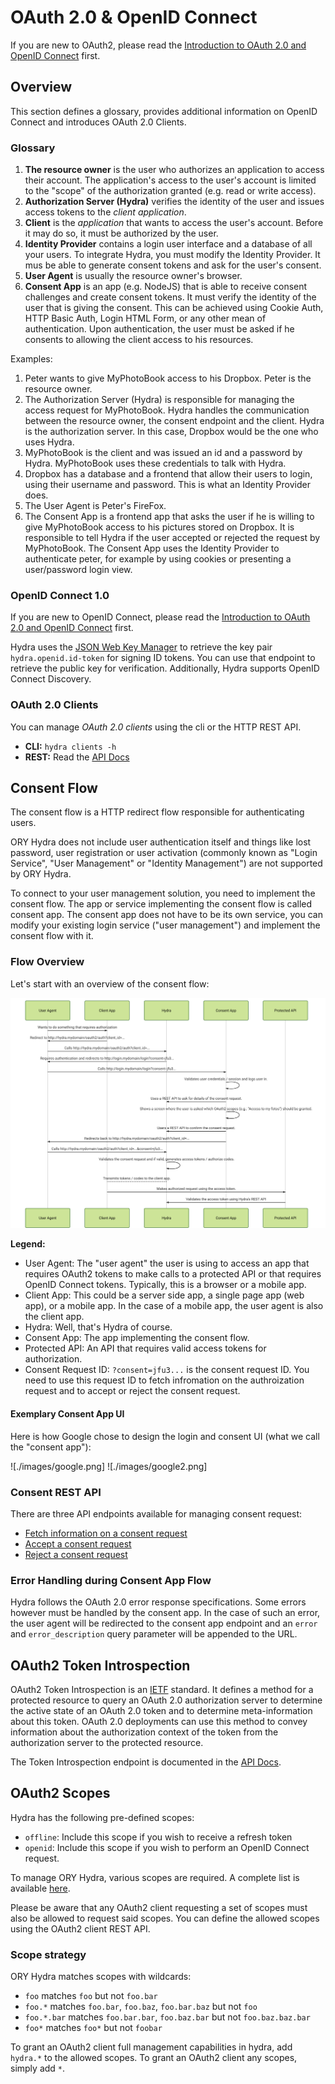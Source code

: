 # OAuth 2.0 & OpenID Connect

If you are new to OAuth2, please read the [Introduction to OAuth 2.0 and OpenID Connect](README.md#introduction-to-oauth-20-and-openid-connect)
first.

## Overview

This section defines a glossary, provides additional information on OpenID Connect and introduces OAuth 2.0 Clients.

### Glossary

1. **The resource owner** is the user who authorizes an application to access their account. The application's access to
the user's account is limited to the "scope" of the authorization granted (e.g. read or write access).
2. **Authorization Server (Hydra)** verifies the identity of the user and issues access tokens to the *client application*.
3. **Client** is the *application* that wants to access the user's account. Before it may do so, it must be authorized
by the user.
4. **Identity Provider** contains a login user interface and a database of all your users. To integrate Hydra,
you must modify the Identity Provider. It mus be able to generate consent tokens and ask for the user's consent.
5. **User Agent** is usually the resource owner's browser.
6. **Consent App** is an app (e.g. NodeJS) that is able to receive consent challenges and create consent tokens.
It must verify the identity of the user that is giving the consent. This can be achieved using Cookie Auth,
HTTP Basic Auth, Login HTML Form, or any other mean of authentication. Upon authentication, the user must be asked
if he consents to allowing the client access to his resources.

Examples:
1. Peter wants to give MyPhotoBook access to his Dropbox. Peter is the resource owner.
2. The Authorization Server (Hydra) is responsible for managing the access request for MyPhotoBook. Hydra handles
the communication between the resource owner, the consent endpoint and the client. Hydra is the authorization server.
In this case, Dropbox would be the one who uses Hydra.
3. MyPhotoBook is the client and was issued an id and a password by Hydra. MyPhotoBook uses these credentials
to talk with Hydra.
4. Dropbox has a database and a frontend that allow their users to login, using their username and password.
This is what an Identity Provider does.
5. The User Agent is Peter's FireFox.
6. The Consent App is a frontend app that asks the user if he is willing to give MyPhotoBook access to his pictures stored
on Dropbox. It is responsible to tell Hydra if the user accepted or rejected the request by MyPhotoBook. The Consent App
uses the Identity Provider to authenticate peter, for example by using cookies or presenting a user/password login view.

### OpenID Connect 1.0

If you are new to OpenID Connect, please read the [Introduction to OAuth 2.0 and OpenID Connect](README.md#introduction-to-oauth-20-and-openid-connect)
first. 

Hydra uses the [JSON Web Key Manager](./jwk.md) to retrieve the
key pair `hydra.openid.id-token` for signing ID tokens. You can use that endpoint to retrieve the public key for verification.
Additionally, Hydra supports OpenID Connect Discovery.

### OAuth 2.0 Clients

You can manage *OAuth 2.0 clients* using the cli or the HTTP REST API.

* **CLI:** `hydra clients -h`
* **REST:** Read the [API Docs](http://docs.hydra13.apiary.io/#reference/oauth2-clients)

## Consent Flow

The consent flow is a HTTP redirect flow responsible for authenticating users.

ORY Hydra does not include user authentication itself and things like lost password, user registration or user activation
(commonly known as "Login Service", "User Management" or "Identity Management") are not supported by ORY Hydra.

To connect to your user management solution, you need to implement the consent flow. The app or service implementing the
consent flow is called consent app. The consent app does not have to be its own service, you can modify your existing
login service ("user management") and implement the consent flow with it.

### Flow Overview

Let's start with an overview of the consent flow:

![Consent flow](./images/consent-flow.svg)

**Legend:**

* User Agent: The "user agent" the user is using to access an app
that requires OAuth2 tokens to make calls to a protected API
or that requires OpenID Connect tokens. Typically, this is a browser
or a mobile app.
* Client App: This could be a server side app,
a single page app (web app), or a mobile app. In the case
of a mobile app, the user agent is also the client app.
* Hydra: Well, that's Hydra of course.
* Consent App: The app implementing the consent flow.
* Protected API: An API that requires valid access tokens for authorization.
* Consent Request ID: `?consent=jfu3...` is the consent request ID. You need to use this request ID to
fetch infromation on the authroization request and to accept or reject the
consent request.

#### Exemplary Consent App UI

Here is how Google chose to design the login and consent UI (what we call the "consent app"):

![./images/google.png]
![./images/google2.png]

### Consent REST API

There are three API endpoints available for managing consent request:

* [Fetch information on a consent request](http://docs.hydra13.apiary.io/#r/oauth2/oauth2consentrequestsid)
* [Accept a consent request](http://docs.hydra13.apiary.io/#r/oauth2/oauth2consentrequestsidaccept)
* [Reject a consent request](http://docs.hydra13.apiary.io/#r/oauth2/oauth2consentrequestsidreject)

### Error Handling during Consent App Flow

Hydra follows the OAuth 2.0 error response specifications. Some errors however must be handled by the consent app.
In the case of such an error, the user agent will be redirected to the consent app
endpoint and an `error` and `error_description` query parameter will be appended to the URL.

## OAuth2 Token Introspection

OAuth2 Token Introspection is an [IETF](https://tools.ietf.org/html/rfc7662) standard.
It defines a method for a protected resource to query
an OAuth 2.0 authorization server to determine the active state of an
OAuth 2.0 token and to determine meta-information about this token.
OAuth 2.0 deployments can use this method to convey information about
the authorization context of the token from the authorization server
to the protected resource.

The Token Introspection endpoint is documented in the
[API Docs](http://docs.hydra13.apiary.io/#reference/oauth2/oauth2-token-introspection).

## OAuth2 Scopes

Hydra has the following pre-defined scopes:

* `offline`: Include this scope if you wish to receive a refresh token
* `openid`: Include this scope if you wish to perform an OpenID Connect request.

To manage ORY Hydra, various scopes are required. A complete list is available [here](http://docs.hydra13.apiary.io/#authentication/oauth2).

Please be aware that any OAuth2 client requesting a set of scopes must also be allowed to request said scopes. You can define
the allowed scopes using the OAuth2 client REST API.

### Scope strategy

ORY Hydra matches scopes with wildcards:

* `foo` matches `foo` but not `foo.bar`
* `foo.*` matches `foo.bar`, `foo.baz`, `foo.bar.baz` but not `foo`
* `foo.*.bar` matches `foo.bar.bar`, `foo.baz.bar` but not `foo.baz.baz.bar`
* `foo*` matches `foo*` but not `foobar`

To grant an OAuth2 client full management capabilities in hydra, add `hydra.*` to the allowed scopes. To grant an OAuth2
client any scopes, simply add `*`.
